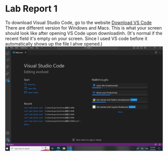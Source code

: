 # Lab Report 1

To download Visual Studio Code, go to the website [Download VS Code](https://code.visualstudio.com/)  There are different version for Windows and Macs. This is what your screen should look like after opening VS Code upon downloadinh. (It's normal if the recent field it's empty on your screen. Since I used VS code before it automatically shows up the file I ahve opened.)
![Image](Screenshot1.png)
